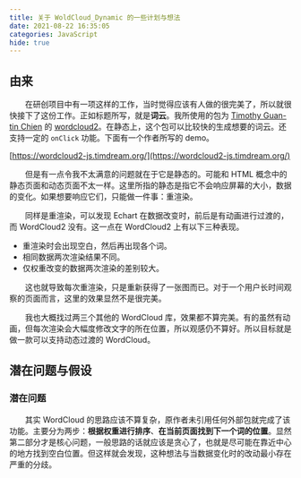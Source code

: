 ```yaml
---
title: 关于 WoldCloud_Dynamic 的一些计划与想法
date: 2021-08-22 16:35:05
categories: JavaScript
hide: true
---
```


## 由来

　　在研创项目中有一项这样的工作，当时觉得应该有人做的很完美了，所以就很快接下了这份工作。正如标题所写，就是**词云**。我所使用的包为 [Timothy Guan-tin Chien](https://github.com/timdream) 的 [wordcloud2](https://github.com/timdream/wordcloud2.js)。在静态上，这个包可以比较快的生成想要的词云。还支持一定的 `onClick` 功能。下面有一个作者所写的 demo。

[https://wordcloud2-js.timdream.org/](https://wordcloud2-js.timdream.org/)

　　但是有一点令我不太满意的问题就在于它是静态的。可能和 HTML 概念中的静态页面和动态页面不太一样。这里所指的静态是指它不会响应屏幕的大小，数据的变化。如果想要响应它们，只能做一件事：重渲染。

　　同样是重渲染，可以发现 Echart 在数据改变时，前后是有动画进行过渡的，而 WordCloud2 没有。这一点在 WordCloud2 上有以下三种表现。

- 重渲染时会出现空白，然后再出现各个词。
- 相同数据两次渲染结果不同。
- 仅权重改变的数据两次渲染的差别较大。

　　这也就导致每次重渲染，只是重新获得了一张图而已。对于一个用户长时间观察的页面而言，这里的效果显然不是很完美。

　　我也大概找过两三个其他的 WordCloud 库，效果都不算完美。有的虽然有动画，但每次渲染会大幅度修改文字的所在位置，所以观感仍不算好。所以目标就是做一款可以支持动态过渡的 WordCloud。

## 潜在问题与假设

### 潜在问题

　　其实 WordCloud 的思路应该不算复杂，原作者未引用任何外部包就完成了该功能。主要分为两步：**根据权重进行排序**、**在当前页面找到下一个词的位置**。显然第二部分才是核心问题，一般思路的话就应该是贪心了，也就是尽可能在靠近中心的地方找到空白位置。但这样就会发现，这种想法与当数据变化时的改动最小存在严重的分歧。


